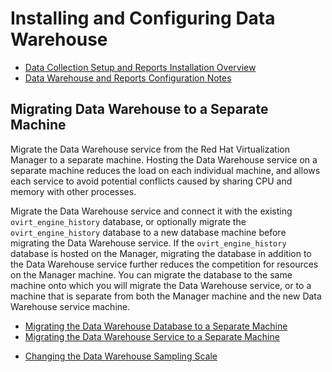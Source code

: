 # Installing and Configuring Data Warehouse

* [Data Collection Setup and Reports Installation Overview](Data_Collection_Setup_and_Reports_Installation_Overview)
* [Data Warehouse and Reports Configuration Notes](Data_Warehouse_and_Reports_Configuration_Notes)

## Migrating Data Warehouse to a Separate Machine

Migrate the Data Warehouse service from the Red Hat Virtualization Manager to a separate machine. Hosting the Data Warehouse service on a separate machine reduces the load on each individual machine, and allows each service to avoid potential conflicts caused by sharing CPU and memory with other processes.

Migrate the Data Warehouse service and connect it with the existing `ovirt_engine_history` database, or optionally migrate the `ovirt_engine_history` database to a new database machine before migrating the Data Warehouse service. If the `ovirt_engine_history` database is hosted on the Manager, migrating the database in addition to the Data Warehouse service further reduces the competition for resources on the Manager machine. You can migrate the database to the same machine onto which you will migrate the Data Warehouse service, or to a machine that is separate from both the Manager machine and the new Data Warehouse service machine.

* [Migrating the Data Warehouse Database to a Separate Machine](Migrating_the_Data_Warehouse_Database_to_a_Separate_Machine)
* [Migrating the Data Warehouse Service to a Separate Machine](Migrating_the_Data_Warehouse_Service_to_a_Separate_Machine)

<!-- end section -->

* [Changing the Data Warehouse Sampling Scale](Changing_the_Data_Warehouse_Sampling_Scale)
